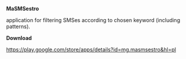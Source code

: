 <b>MaSMSestro</b>

application for filtering SMSes according to chosen keyword (including patterns).

<b>Download</b>

https://play.google.com/store/apps/details?id=mg.masmsestro&hl=pl

